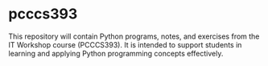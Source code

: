 # pcccs393
This repository will contain Python programs, notes, and exercises from the IT Workshop course (PCCCS393). It is intended to support students in learning and applying Python programming concepts effectively.
